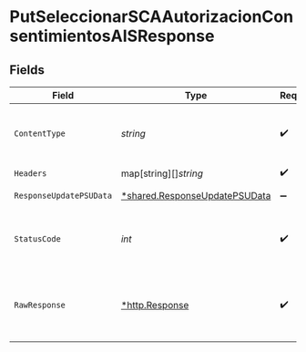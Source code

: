 # PutSeleccionarSCAAutorizacionConsentimientosAISResponse


## Fields

| Field                                                                                | Type                                                                                 | Required                                                                             | Description                                                                          |
| ------------------------------------------------------------------------------------ | ------------------------------------------------------------------------------------ | ------------------------------------------------------------------------------------ | ------------------------------------------------------------------------------------ |
| `ContentType`                                                                        | *string*                                                                             | :heavy_check_mark:                                                                   | HTTP response content type for this operation                                        |
| `Headers`                                                                            | map[string][]*string*                                                                | :heavy_check_mark:                                                                   | N/A                                                                                  |
| `ResponseUpdatePSUData`                                                              | [*shared.ResponseUpdatePSUData](../../../pkg/models/shared/responseupdatepsudata.md) | :heavy_minus_sign:                                                                   | HTTP/1.1 200 Ok                                                                      |
| `StatusCode`                                                                         | *int*                                                                                | :heavy_check_mark:                                                                   | HTTP response status code for this operation                                         |
| `RawResponse`                                                                        | [*http.Response](https://pkg.go.dev/net/http#Response)                               | :heavy_check_mark:                                                                   | Raw HTTP response; suitable for custom response parsing                              |